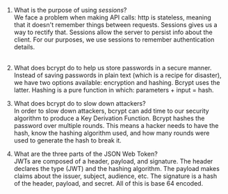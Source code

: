 <!-- Answers to the Short Answer Essay Questions go here -->

1. What is the purpose of using _sessions_? <br>
    We face a problem when making API calls: http is stateless, meaning that it doesn't remember things between requests. Sessions gives us a way to rectify that. Sessions allow the server to persist info about the client. For our purposes, we use sessions to remember authentication details. <br> <br> 

2. What does bcrypt do to help us store passwords in a secure manner. <br>
    Instead of saving passwords in plain text (which is a recipe for disaster), we have two options available: encryption and hashing. Bcrypt uses the latter. Hashing is a pure function in which: parameters + input = hash. 


3. What does bcrypt do to slow down attackers? <br>
    In order to slow down attackers, bcrypt can add time to our security algorithm to produce a Key Derivation Function. Bcrypt hashes the password over multiple rounds. This means a hacker needs to have the hash, know the hashing algorithm used, and how many rounds were used to generate the hash to break it.

4. What are the three parts of the JSON Web Token? <br>
    JWTs are composed of a header, payload, and signature. The header declares the type (JWT) and the hashing algorithm. The payload makes claims about the issuer, subject, audience, etc. The signature is a hash of the header, payload, and secret. All of this is base 64 encoded.
